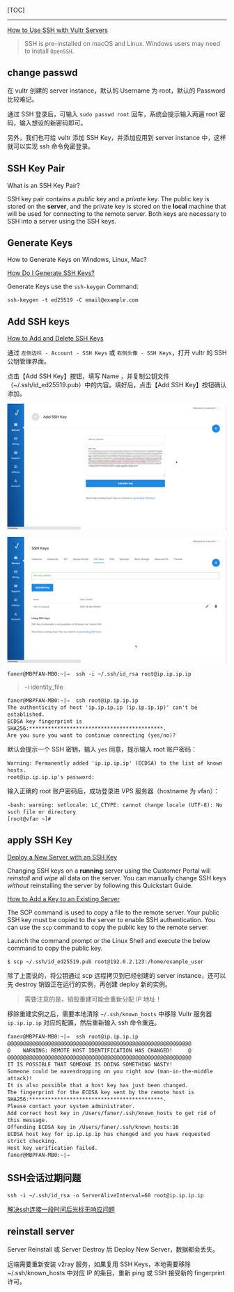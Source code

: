 
[TOC]

---

[How to Use SSH with Vultr Servers](https://www.vultr.com/docs/how-to-use-ssh-with-vultr-servers/)

> SSH is pre-installed on macOS and Linux. Windows users may need to install `OpenSSH`.

## change passwd

在 vultr 创建的 server instance，默认的 Username 为 root，默认的 Password 比较难记。

通过 SSH 登录后，可输入 `sudo passwd root` 回车，系统会提示输入两遍 root 密码，输入想设的新密码即可。

另外，我们也可给 vultr 添加 SSH Key，并添加应用到 server instance 中，这样就可以实现 ssh 命令免密登录。

## SSH Key Pair

What is an SSH Key Pair?

SSH key pair contains a *public* key and a *private* key. The public key is stored on the **server**, and the private key is stored on the **local** machine that will be used for connecting to the remote server. Both keys are necessary to SSH into a server using the SSH keys.

## Generate Keys

How to Generate Keys on Windows, Linux, Mac?

[How Do I Generate SSH Keys?](https://www.vultr.com/docs/how-do-i-generate-ssh-keys)

Generate Keys use the `ssh-keygen` Command:

```Shell
ssh-keygen -t ed25519 -C email@example.com
```

## Add SSH keys

[How to Add and Delete SSH Keys](https://www.vultr.com/docs/how-to-add-and-delete-ssh-keys)

通过 `左侧边栏 - Account - SSH Keys` 或 `右侧头像 - SSH Keys`，打开 vultr 的 SSH 公钥管理界面。

点击【Add SSH Key】按钮，填写 Name ，并复制公钥文件（~/.ssh/id_ed25519.pub）中的内容。填好后，点击【Add SSH Key】按钮确认添加。

![SSH_Key-Add](images/SSH_Key-Add.png)

![SSH_Key-Added](images/SSH_Key-Added.png)

```Shell
faner@MBPFAN-MB0:~|⇒  ssh -i ~/.ssh/id_rsa root@ip.ip.ip.ip
```

> -i identity_file

```Shell
faner@MBPFAN-MB0:~|⇒  ssh root@ip.ip.ip.ip
The authenticity of host 'ip.ip.ip.ip (ip.ip.ip.ip)' can't be established.
ECDSA key fingerprint is SHA256:*******************************************.
Are you sure you want to continue connecting (yes/no)? 
```

默认会提示一个 SSH 密钥，输入 `yes` 同意，提示输入 root 账户密码：

```Shell
Warning: Permanently added 'ip.ip.ip.ip' (ECDSA) to the list of known hosts.
root@ip.ip.ip.ip's password: 
```

输入正确的 root 账户密码后，成功登录进 VPS 服务器（hostname 为 vfan）：

```Shell
-bash: warning: setlocale: LC_CTYPE: cannot change locale (UTF-8): No such file or directory
[root@vfan ~]# 
```

## apply SSH Key

[Deploy a New Server with an SSH Key](https://www.vultr.com/docs/deploy-a-new-server-with-an-ssh-key)

Changing SSH keys on a **running** server using the Customer Portal will *reinstall* and *wipe* all data on the server. You can manually change SSH keys *without* reinstalling the server by following this Quickstart Guide.

[How to Add a Key to an Existing Server](https://www.vultr.com/docs/how-to-use-ssh-with-vultr-servers/)

The SCP command is used to copy a file to the remote server. Your public SSH key must be copied to the server to enable SSH authentication. You can use the `scp` command to copy the public key to the remote server.

Launch the command prompt or the Linux Shell and execute the below command to copy the public key.

```Shell
$ scp ~/.ssh/id_ed25519.pub root@192.0.2.123:/home/example_user
```

除了上面说的，将公钥通过 scp 远程拷贝到已经创建的 server instance，还可以先 destroy 销毁正在运行的实例，再创建 deploy 新的实例。

> 需要注意的是，销毁重建可能会重新分配 IP 地址！

移除重建实例之后，需要本地清除 `~/.ssh/known_hosts` 中移除 Vultr 服务器 `ip.ip.ip.ip` 对应的配置，然后重新输入 ssh 命令重连。

```Shell
faner@MBPFAN-MB0:~|⇒  ssh root@ip.ip.ip.ip
@@@@@@@@@@@@@@@@@@@@@@@@@@@@@@@@@@@@@@@@@@@@@@@@@@@@@@@@@@@
@    WARNING: REMOTE HOST IDENTIFICATION HAS CHANGED!     @
@@@@@@@@@@@@@@@@@@@@@@@@@@@@@@@@@@@@@@@@@@@@@@@@@@@@@@@@@@@
IT IS POSSIBLE THAT SOMEONE IS DOING SOMETHING NASTY!
Someone could be eavesdropping on you right now (man-in-the-middle attack)!
It is also possible that a host key has just been changed.
The fingerprint for the ECDSA key sent by the remote host is
SHA256:*******************************************.
Please contact your system administrator.
Add correct host key in /Users/faner/.ssh/known_hosts to get rid of this message.
Offending ECDSA key in /Users/faner/.ssh/known_hosts:16
ECDSA host key for ip.ip.ip.ip has changed and you have requested strict checking.
Host key verification failed.
faner@MBPFAN-MB0:~|⇒  
```

## SSH会话过期问题

```Shell
ssh -i ~/.ssh/id_rsa -o ServerAliveInterval=60 root@ip.ip.ip.ip
```

[解决ssh连接一段时间后光标无响应问题](http://blog.csdn.net/u010521546/article/details/45623469)  

## reinstall server

Server Reinstall 或 Server Destroy 后 Deploy New Server，数据都会丢失。

远端需要重新安装 v2ray 服务，如果复用 SSH Keys，本地需要移除 ~/.ssh/known_hosts 中对应 IP 的条目，重新 ping 或 SSH 接受新的 fingerprint 许可。
